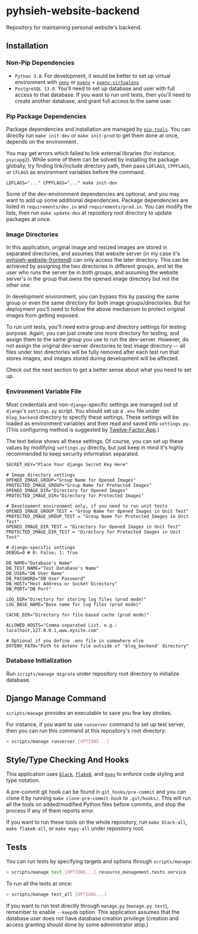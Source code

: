 # pyhsieh-website-backend
Repository for maintaining personal website's backend.

## Installation
### Non-Pip Dependencies
 - `Python 3.8`. For development, it would be better to set up virtual environment with
   [`venv`](https://docs.python.org/3/library/venv.html) or [`pyenv`](https://github.com/pyenv/pyenv) +
   [`pyenv-virtualenv`](https://github.com/pyenv/pyenv-virtualenv)
 - `PostgreSQL 13.0`. You'll need to set up database and user with full access to that database. If you want to run
   unit tests, then you'll need to create another database, and grant full access to the same user.

### Pip Package Dependencies
Package dependencies and installation are managed by [`pip-tools`](https://github.com/jazzband/pip-tools).
You can directly run `make init-dev` or `make init-prod` to get them done at once, depends on the environment.

You may get errors which failed to link external libraries (for instance, `psycopg2`). While some of them can be solved
by installing the package globally, try finding link/include directory path, then pass `LDFLAGS`, `CPPFLAGS`, or
`CFLAGS` as environment variables before the command.
```
LDFLAGS="..." CPPFLAGS="..." make init-dev
```

Some of the dev-environment dependencies are optional, and you may want to add up some additional dependencies.
Package dependencies are listed in `requirements/dev.in` and `requirements/prod.in`. You can modify the lists,
then run `make update-dev` at repository root directory to update packages at once.

### Image Directories
In this application, original image and resized images are stored in separated directories, and assumes that website
server (in my case it's [pyhsieh-website-frontend](https://github.com/pykenny/pyhsieh-website-frontend)) can only access
the later directory. This can be achieved by assigning the two directories in different groups, and let the user who
runs the server be in both groups, and assuming the website server's in the group that owns the opened image directory
but not the other one.

In development environment, you can bypass this by passing the same group or even the same directory for both image
groups/directories. But for deployment you'll need to follow the above mechanism to protect original images from
getting exposed.

To run unit tests, you'll need extra group and directory settings for testing purpose. Again, you can just create one
more directory for testing, and assign them to the same group you use to run the dev-server. However, do not assign the
original dev-server directories to test image directory -- all files under test directories will be fully removed after
each test run that stores images, and images stored during development will be affected.

Check out the next section to get a better sense about what you need to set up.

### Environment Variable File
Most credentials and non-`django`-specific settings are managed out of `django`'s `settings.py` script. You should set
up a `.env` file under `blog_backend` directory to specify these settings. These settings will be loaded as environment
variables and then read and saved into `settings.py`. (This configuring method is suggested by
[Twelve-Factor App](https://12factor.net/config).)

The text below shows all these settings. Of course, you can set up these values by modifying `settings.py` directly,
but just keep in mind it's highly recommended to keep security information separated.

```shell script
SECRET_KEY="Place Your django Secret Key Here"

# Image directory settings
OPENED_IMAGE_GROUP="Group Name for Opened Images"
PROTECTED_IMAGE_GROUP="Group Name for Protected Images"
OPENED_IMAGE_DIR="Directory for Opened Images"
PROTECTED_IMAGE_DIR="Directory for Protected Images"

# Development environment only, if you need to run unit tests
OPENED_IMAGE_GROUP_TEST = "Group Name for Opened Images in Unit Test"
PROTECTED_IMAGE_GROUP_TEST = "Group Name for Protected Images in Unit Test"
OPENED_IMAGE_DIR_TEST = "Directory for Opened Images in Unit Test"
PROTECTED_IMAGE_DIR_TEST = "Directory for Protected Images in Unit Test"

# django-specific settings
DEBUG=0 # 0: False; 1: True

DB_NAME="Database's Name"
DB_TEST_NAME="Test Database's Name"
DB_USER="DB User Name"
DB_PASSWORD="DB User Password"
DB_HOST="Host Address or Socket Directory"
DB_PORT="DB Port"

LOG_DIR="Directory for storing log files (prod mode)"
LOG_BASE_NAME="Base name for log files (prod mode)"

CACHE_DIR="Directory for file-based cache (prod mode)"

ALLOWED_HOSTS="Comma-separated List. e.g.: localhost,127.0.0.1,www.mysite.com"

# Optional if you define .env file in somewhere else
DOTENV_PATH="Path to dotenv file outside of 'blog_backend' directory"
```

### Database Initialization
Run `scripts/manage migrate` under repository root directory to initialize database.

## Django Manage Command
`scripts/manage` provides an executable to save you few key strokes.

For instance, if you want to use `runserver` command to set up test server, then you can run this command at this 
repository's root directory:
```bash
> scripts/manage runserver [OPTIONS...]
```

## Style/Type Checking And Hooks
This application uses [`black`](https://github.com/psf/black), [`flake8`](https://github.com/PyCQA/flake8), and
[`mypy`](http://mypy-lang.org/) to enforce code styling and type notation.

A pre-commit git hook can be found in `git_hooks/pre-commit` and you can clone it by running
`make clone-pre-commit-hook` to `.git/hooks/`. This will run all the tools on added/modified Python files before
commits, and stop the process if any of them reports error.

If you want to run these tools on the whole repository, run `make black-all`,
`make flake8-all`, or `make mypy-all` under repository root.

## Tests
You can run tests by specifying targets and options through `scripts/manage`:

```bash
> scripts/manage test [OPTIONS...] resource_management.tests.service
```

To run all the tests at once:

```bash
> scripts/manage test_all [OPTIONS...]
```

If you want to run test directly through `manage.py` (`manage.py test`), remember to enable `--keepdb` option. This
application assumes that the database user does not have database creation privilege (creation and access granting
should done by some administrator atop.)

